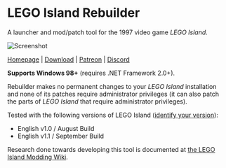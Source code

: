 # LEGO Island Rebuilder

A launcher and mod/patch tool for the 1997 video game *LEGO Island*.

![Screenshot](https://i.imgur.com/o9wN3B9.png)

[Homepage](http://itsmattkc.com/rebuilder) | [Download](https://github.com/itsmattkc/LEGOIslandRebuilder/releases/download/continuous/Rebuilder.exe) | [Patreon](https://www.patreon.com/mattkc) | [Discord](https://discord.gg/X6NcmXF)

**Supports Windows 98+** (requires .NET Framework 2.0+).

Rebuilder makes no permanent changes to your *LEGO Island* installation and none of its patches require administrator privileges (it can also patch the parts of *LEGO Island* that require administrator privileges).

Tested with the following versions of LEGO Island ([identify your version](http://itsmattkc.com/li/index.php/Lego_Island_Versions)):
* English v1.0 / August Build
* English v1.1 / September Build

Research done towards developing this tool is documented at [the LEGO Island Modding Wiki](http://itsmattkc.com/li/).
